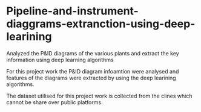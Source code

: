 # Pipeline-and-instrument-diaggrams-extranction-using-deep-learining
Analyzed the P&amp;ID diagrams of the various plants and extract the key information using deep learning algorithms

For this project work the P&ID diagram infoamtion were analysed and features of the  diagrams were extracted by using the deep learining algorithms.

The dataset utilised for this project work is collected from the clines which cannot be share over public platforms.
